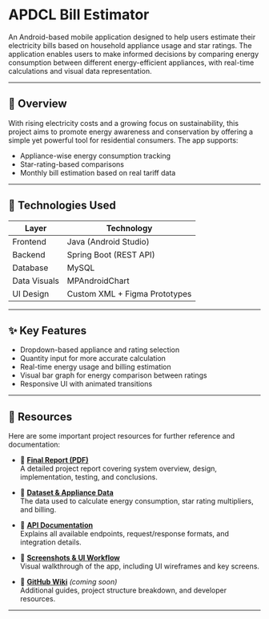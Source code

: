 # APDCL Bill Estimator

An Android-based mobile application designed to help users estimate their electricity bills based on household appliance usage and star ratings. The application enables users to make informed decisions by comparing energy consumption between different energy-efficient appliances, with real-time calculations and visual data representation.

---

## 📱 Overview

With rising electricity costs and a growing focus on sustainability, this project aims to promote energy awareness and conservation by offering a simple yet powerful tool for residential consumers. The app supports:

- Appliance-wise energy consumption tracking
- Star-rating-based comparisons
- Monthly bill estimation based on real tariff data

---

## 🔧 Technologies Used

| Layer         | Technology           |
|---------------|----------------------|
| Frontend      | Java (Android Studio)|
| Backend       | Spring Boot (REST API) |
| Database      | MySQL                |
| Data Visuals  | MPAndroidChart       |
| UI Design     | Custom XML + Figma Prototypes |

---

## ✨ Key Features

- Dropdown-based appliance and rating selection
- Quantity input for more accurate calculation
- Real-time energy usage and billing estimation
- Visual bar graph for energy comparison between ratings
- Responsive UI with animated transitions
  
---

## 📂 Resources

Here are some important project resources for further reference and documentation:

- 📄 **[Final Report (PDF)](https://drive.google.com/file/d/1M6Xdj3C5xZCDE7A6NNoS4lquOIw1lh3b/view?usp=drive_link)**  
  A detailed project report covering system overview, design, implementation, testing, and conclusions.

- 📁 **[Dataset & Appliance Data](https://drive.google.com/drive/folders/1uXy7RMLot1gAgSu9f5bnhOxWncePTZLt?usp=drive_link)**  
  The data used to calculate energy consumption, star rating multipliers, and billing.

- 🔗 **[API Documentation](https://docs.google.com/document/d/19nXrLsOMYPLpT0FIQsVjXQTa-bmQLKnzz80IqhKjS2s/edit?usp=sharing)**  
  Explains all available endpoints, request/response formats, and integration details.

- 🧪 **[Screenshots & UI Workflow](https://drive.google.com/drive/folders/1uXy7RMLot1gAgSu9f5bnhOxWncePTZLt?usp=drive_link)**  
  Visual walkthrough of the app, including UI wireframes and key screens.

- 📘 **[GitHub Wiki](https://github.com/anupamcodes/APDCL-Bill-Estimator/wiki)** *(coming soon)*  
  Additional guides, project structure breakdown, and developer resources.


---
